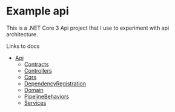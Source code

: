 # Example api

This is a .NET Core 3 Api project that I use to experiment with api architecture. 

Links to docs

- [Api](./Api.md)
    - [Contracts](./Api/Contracts.md)
    - [Controllers](./Api/Controllers.md)
    - [Cqrs](./Api/Cqrs.md)
    - [DependencyRegistration](./Api/DependencyRegistration.md)
    - [Domain](./Api/Domain.md)
    - [PipelineBehaviors](./Api/PipelineBehaviors.md)
    - [Services](./Api/Services.md)